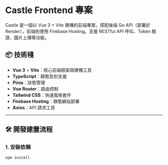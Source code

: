 # Castle Frontend 專案

Castle 是一個以 Vue 3 + Vite 建構的前端專案，搭配後端 Go API（部署於 Render），前端則使用 Firebase Hosting。支援 RESTful API 呼叫、Token 驗證、圖片上傳等功能。

## 📦 技術棧

- **Vue 3** + **Vite**：核心前端框架與建構工具  
- **TypeScript**：靜態型別支援  
- **Pinia**：狀態管理  
- **Vue Router**：路由控制  
- **Tailwind CSS**：快速風格套件  
- **Firebase Hosting**：靜態網站部署  
- **Axios**：API 請求工具  

---

## 🛠️ 開發建置流程

### 1. 安裝依賴

```bash
npm install
